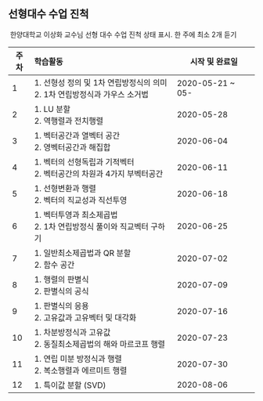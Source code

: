 ## 선형대수 수업 진척

​	한양대학교 이상화 교수님 선형 대수 수업 진척 상태 표시. 한 주에 최소 2개 듣기

| 주차 | 학습활동                                                     | 시작 및 완료일   |
| ---- | :----------------------------------------------------------- | ---------------- |
| 1    | 1. 선형성 정의 및 1차 연립방정식의 의미 <br />2. 1차 연립방정식과 가우스 소거법 | 2020-05-21 ~ 05- |
| 2    | 1. LU 분할<br />2. 역행렬과 전치행렬                         | 2020-05-28       |
| 3    | 1. 벡터공간과 열벡터 공간<br />2. 영벡터공간과 해집합        | 2020-06-04       |
| 4    | 1. 벡터의 선형독립과 기적벡터<br />2. 벡터공간의 차원과 4가지 부벡터공간 | 2020-06-11       |
| 5    | 1. 선형변환과 행렬<br />2. 벡터의 직교성과 직선투영          | 2020-06-18       |
| 6    | 1. 벡터투영과 최소제곱법<br />2. 1차 연립방정식 풀이와 직교벡터 구하기 | 2020-06-25       |
| 7    | 1. 일반최소제곱법과 QR 분할<br />2. 함수 공간                | 2020-07-02       |
| 8    | 1. 행렬의 판별식<br />2. 판별식의 공식                       | 2020-07-09       |
| 9    | 1. 판별식의 응용<br />2. 고유값과 고유벡터 및 대각화         | 2020-07-16       |
| 10   | 1. 차분방정식과 고유값<br />2. 동질최소제곱법의 해와 마르코프 행렬 | 2020-07-23       |
| 11   | 1. 연립 미분 방정식과 행렬<br />2. 복소행렬과 에르미트 행렬  | 2020-07-30       |
| 12   | 1. 특이값 분할 (SVD)                                         | 2020-08-06       |



